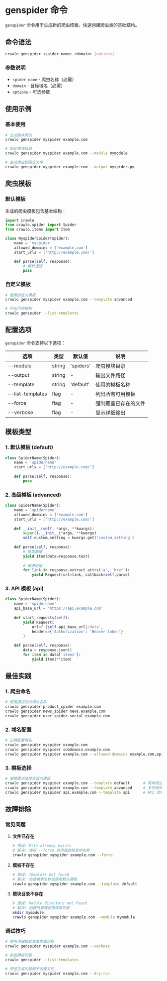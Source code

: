 # genspider 命令

`genspider` 命令用于生成新的爬虫模板，快速创建爬虫类的基础结构。

## 命令语法

```bash
crawlo genspider <spider_name> <domain> [options]
```

### 参数说明

- `spider_name` - 爬虫名称（必需）
- `domain` - 目标域名（必需）
- `options` - 可选参数

## 使用示例

### 基本使用

```bash
# 生成基本爬虫
crawlo genspider myspider example.com

# 指定模块目录
crawlo genspider myspider example.com --module mymodule

# 生成爬虫到指定文件
crawlo genspider myspider example.com --output myspider.py
```

## 爬虫模板

### 默认模板

生成的爬虫模板包含基本结构：

```python
import crawlo
from crawlo.spider import Spider
from crawlo.items import Item

class MyspiderSpider(Spider):
    name = 'myspider'
    allowed_domains = ['example.com']
    start_urls = ['http://example.com/']

    def parse(self, response):
        # 解析逻辑
        pass
```

### 自定义模板

```bash
# 使用自定义模板
crawlo genspider myspider example.com --template advanced

# 列出可用模板
crawlo genspider --list-templates
```

## 配置选项

`genspider` 命令支持以下选项：

| 选项 | 类型 | 默认值 | 说明 |
|------|------|--------|------|
| --module | string | 'spiders' | 爬虫模块目录 |
| --output | string | - | 输出文件路径 |
| --template | string | 'default' | 使用的模板名称 |
| --list-templates | flag | - | 列出所有可用模板 |
| --force | flag | - | 强制覆盖已存在的文件 |
| --verbose | flag | - | 显示详细输出 |

## 模板类型

### 1. 默认模板 (default)

```python
class SpiderName(Spider):
    name = 'spidername'
    start_urls = ['http://example.com/']
    
    def parse(self, response):
        pass
```

### 2. 高级模板 (advanced)

```python
class SpiderName(Spider):
    name = 'spidername'
    allowed_domains = ['example.com']
    start_urls = ['http://example.com/']
    
    def __init__(self, *args, **kwargs):
        super().__init__(*args, **kwargs)
        self.custom_setting = kwargs.get('custom_setting')
    
    def parse(self, response):
        # 提取数据
        yield Item(data=response.text)
        
        # 跟进链接
        for link in response.extract_attrs('a', 'href'):
            yield Request(url=link, callback=self.parse)
```

### 3. API 模板 (api)

```python
class SpiderName(Spider):
    name = 'spidername'
    api_base_url = 'https://api.example.com'
    
    def start_requests(self):
        yield Request(
            url=f'{self.api_base_url}/data',
            headers={'Authorization': 'Bearer token'}
        )
    
    def parse(self, response):
        data = response.json()
        for item in data['items']:
            yield Item(**item)
```

## 最佳实践

### 1. 爬虫命名

```bash
# 使用描述性的爬虫名称
crawlo genspider product_spider example.com
crawlo genspider news_spider news.example.com
crawlo genspider user_spider social.example.com
```

### 2. 域名配置

```bash
# 正确配置域名
crawlo genspider myspider example.com
crawlo genspider myspider subdomain.example.com
crawlo genspider myspider example.com --allowed-domains example.com,api.example.com
```

### 3. 模板选择

```bash
# 根据需求选择合适的模板
crawlo genspider myspider example.com --template default      # 简单爬虫
crawlo genspider myspider example.com --template advanced     # 复杂爬虫
crawlo genspider myspider api.example.com --template api      # API 爬虫
```

## 故障排除

### 常见问题

1. **文件已存在**
   ```bash
   # 错误: File already exists
   # 解决: 使用 --force 选项或选择其他名称
   crawlo genspider myspider example.com --force
   ```

2. **模板不存在**
   ```bash
   # 错误: Template not found
   # 解决: 检查模板名称或使用默认模板
   crawlo genspider myspider example.com --template default
   ```

3. **模块目录不存在**
   ```bash
   # 错误: Module directory not found
   # 解决: 创建目录或使用现有目录
   mkdir mymodule
   crawlo genspider myspider example.com --module mymodule
   ```

### 调试技巧

```bash
# 使用详细模式查看生成过程
crawlo genspider myspider example.com --verbose

# 检查模板列表
crawlo genspider --list-templates

# 预览生成内容而不创建文件
crawlo genspider myspider example.com --dry-run
```